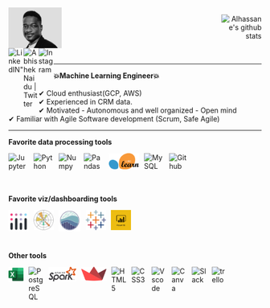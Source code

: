
 <div style="display: flex;
    justify-content: space-between;">
  <div> 
    <img align="left" alt="Alhassane's picture" width="25%" src="https://github.com/Alhasdata/Alhasdata/blob/main/img/cov.png" />
  </div>
  <div>
    <p align="right"><img src="https://github-readme-stats.vercel.app/api?username=Alhasdata&show_icons=true&theme=radical" alt="Alhassane's github stats" /> </p>
  </div>
</div>

<div>
     <a href="https://www.linkedin.com/in/alhassaneahmed/" target="_blank" rel="noopener noreferrer" > 
      <img align="left" alt=LinkedIN" width="30px" src="https://raw.githubusercontent.com/peterthehan/peterthehan/master/assets/linkedin.svg" /></a>
     <a href="https://twitter.com/alhassane86" target="_blank" rel="noopener noreferrer" >
      <img align="left" alt="Abhishek Naidu | Twitter" width="30px" src="https://raw.githubusercontent.com/peterthehan/peterthehan/master/assets/twitter.svg" /></a>     
     <a href="https://www.instagram.com/wpali/" target="_blank" rel="noopener noreferrer" >
      <img align="left" alt="Instagram" width="30px" src="https://raw.githubusercontent.com/hussainweb/hussainweb/main/icons/instagram.png" /></a>
</div>
<br />
                                                                                                                                           

---
                                                                                                                                           
**💥Machine Learning Engineer💥** <br>
<br>
✔ Cloud enthusiast(GCP, AWS) <br>
✔ Experienced in CRM data. <br>
✔ Motivated - Autonomous and well organized - Open mind <br>
✔ Familiar with Agile Software development (Scrum, Safe Agile) <br>

---
                                                                                                                                           
**Favorite data processing tools**
<div Align="left">
<img Align="left" alt="Jupyter" width="40px" src="https://cdn.jsdelivr.net/gh/devicons/devicon/icons/jupyter/jupyter-original.svg" style="padding-right:10px;" />        <img Align="left" alt="Python" width="40px" src="https://cdn.jsdelivr.net/gh/devicons/devicon/icons/python/python-original.svg" style="padding-right:10px;" />
<img Align="left" alt="Numpy" width="40px" src="https://cdn.jsdelivr.net/gh/devicons/devicon/icons/numpy/numpy-original.svg" style="padding-right:10px;" />
<img Align="left" alt="Pandas" width="40px" src="https://cdn.jsdelivr.net/gh/devicons/devicon/icons/pandas/pandas-original.svg" style="padding-right:10px;" />
<img Align="left" alt="Sklearn" width="60px" src="https://github.com/Alhasdata/Alhasdata/blob/main/tools/sklearn.png" style="padding-right:10px;" />
<img Align="left" alt="MySQL" width="40px" src="https://cdn.jsdelivr.net/gh/devicons/devicon/icons/mysql/mysql-original.svg" style="padding-right:10px;" />
<img Align="left" alt="Github" width="40px" src="https://cdn.jsdelivr.net/gh/devicons/devicon/icons/github/github-original.svg" style="padding-right:10px;" />

<br/>

<br>
<br>
<br>

**Favorite viz/dashboarding tools**

<img Align="left" alt="Jupyter" width="40px" src="./tools/plotly2.png" style="padding-right:10px;" />
<img Align="left" alt="Jupyter" width="40px" src="./tools/Matplotlib.png" style="padding-right:10px;" />
<img Align="left" alt="Jupyter" width="44px" src="./tools/seaborn.svg" style="padding-right:10px;" />
<img Align="left" alt="Jupyter" width="40px" src="./tools/tableau.svg" style="padding-right:10px;" />
<img Align="left" alt="Jupyter" width="40px" src="./tools/powerbi.png" style="padding-right:10px;" />

<br/>


<br>
<br>
<br>

**Other tools**

<img Align="left" alt="excel" width="30px" src="./tools/excel.svg" style="padding-right:10px;" />
<img Align="left" alt="PostgreSQL" width="30px" src='https://cdn.jsdelivr.net/gh/devicons/devicon/icons/postgresql/postgresql-original.svg' style="padding-right:10px;" />
<img Align="left" alt="Spark" width="55px" src="https://github.com/Alhasdata/Alhasdata/blob/main/tools/spark.png" style="padding-right:10px;" />
<img Align="left" alt="Streamlit" width="50px" src="https://github.com/Alhasdata/Alhasdata/blob/main/tools/streamlit2.png" style="padding-right:10px;" />
<img Align="left" alt="HTML5" width="30px" src='https://cdn.jsdelivr.net/gh/devicons/devicon/icons/html5/html5-original.svg' style="padding-right:10px;" />
<img Align="left" alt="CSS3" width="30px" src="https://cdn.jsdelivr.net/gh/devicons/devicon/icons/css3/css3-original.svg" style="padding-right:10px;" />
<img Align="left" alt="Vscode" width="30px" src="https://cdn.jsdelivr.net/gh/devicons/devicon/icons/vscode/vscode-original.svg" style="padding-right:10px;" />
<img Align="left" alt="Canva" width="30px" src='https://cdn.jsdelivr.net/gh/devicons/devicon/icons/canva/canva-original.svg' style="padding-right:10px;" />
<img Align="left" alt="Slack" width="30px" src="https://cdn.jsdelivr.net/gh/devicons/devicon/icons/slack/slack-original.svg" style="padding-right:10px;" />
<img Align="left" alt="trello" width="30px" src="https://cdn.jsdelivr.net/gh/devicons/devicon/icons/trello/trello-plain.svg" style="padding-right:10px;" />
</div>



<br>
